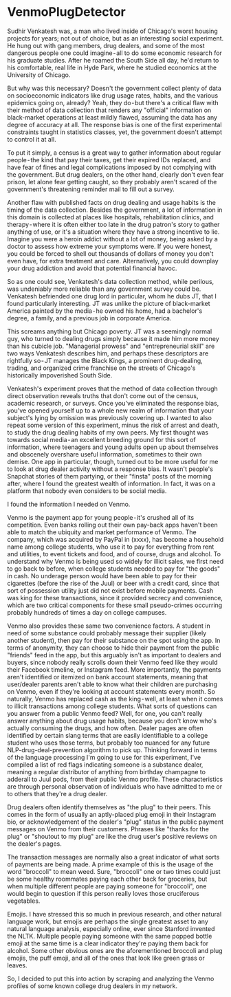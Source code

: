 # VenmoPlugDetector
Sudhir Venkatesh was, a man who lived inside of Chicago's worst housing projects for years; not out of choice, but as an interesting social experiment. He hung out with gang members, drug dealers, and some of the most dangerous people one could imagine - all to do some economic research for his graduate studies. After he roamed the South Side all day, he'd return to his comfortable, real life in Hyde Park, where he studied economics at the University of Chicago.

But why was this necessary? Doesn't the government collect plenty of data on socioeconomic indicators like drug usage rates, habits, and the various epidemics going on, already? Yeah, they do - but there's a critical flaw with their method of data collection that renders any "official" information on black-market operations at least mildly flawed, assuming the data has any degree of accuracy at all. The response bias is one of the first experimental constraints taught in statistics classes, yet, the government doesn't attempt to control it at all.

To put it simply, a census is a great way to gather information about regular people - the kind that pay their taxes, get their expired IDs replaced, and have fear of fines and legal complications imposed by not complying with the government. But drug dealers, on the other hand, clearly don't even fear prison, let alone fear getting caught, so they probably aren't scared of the government's threatening reminder mail to fill out a survey.

Another flaw with published facts on drug dealing and usage habits is the timing of the data collection. Besides the government, a lot of information in this domain is collected at places like hospitals, rehabilitation clinics, and therapy - where it is often either too late in the drug patron's story to gather anything of use, or it's a situation where they have a strong incentive to lie. Imagine you were a heroin addict without a lot of money, being asked by a doctor to assess how extreme your symptoms were. If you were honest, you could be forced to shell out thousands of dollars of money you don't even have, for extra treatment and care. Alternatively, you could downplay your drug addiction and avoid that potential financial havoc.

So as one could see, Venkatesh's data collection method, while perilous, was undeniably more reliable than any government survey could be. Venkatesh befriended one drug lord in particular, whom he dubs JT, that I found particularly interesting. JT was unlike the picture of black-market America painted by the media - he owned his home, had a bachelor's degree, a family, and a previous job in corporate America. 

This screams anything but Chicago poverty. JT was a seemingly normal guy, who turned to dealing drugs simply because it made him more money than his cubicle job. "Managerial prowess" and "entrepreneurial skill" are two ways Venkatesh describes him, and perhaps these descriptors are rightfully so - JT manages the Black Kings, a prominent drug-dealing, trading, and organized crime franchise on the streets of Chicago's historically impoverished South Side.

Venkatesh's experiment proves that the method of data collection through direct observation reveals truths that don't come out of the census, academic research, or surveys. Once you've eliminated the response bias, you've opened yourself up to a whole new realm of information that your subject's lying by omission was previously covering up. I wanted to also repeat some version of this experiment, minus the risk of arrest and death, to study the drug dealing habits of my own peers. My first thought was towards social media - an excellent breeding ground for this sort of information, where teenagers and young adults open up about themselves and obscenely overshare useful information, sometimes to their own demise. One app in particular, though, turned out to be more useful for me to look at drug dealer activity without a response bias. It wasn't people's Snapchat stories of them partying, or their "finsta" posts of the morning after, where I found the greatest wealth of information. In fact, it was on a platform that nobody even considers to be social media.

I found the information I needed on Venmo.

Venmo is the payment app for young people - it's crushed all of its competition. Even banks rolling out their own pay-back apps haven't been able to match the ubiquity and market performance of Venmo. The company, which was acquired by PayPal in (xxxx), has become a household name among college students, who use it to pay for everything from rent and utilities, to event tickets and food, and of course, drugs and alcohol. To understand why Venmo is being used so widely for illicit sales, we first need to go back to before, when college students needed to pay for "the goods" in cash. No underage person would have been able to pay for their cigarettes (before the rise of the Juul) or beer with a credit card, since that sort of possession utility just did not exist before mobile payments. Cash was king for these transactions, since it provided secrecy and convenience, which are two critical components for these small pseudo-crimes occurring probably hundreds of times a day on college campuses.

Venmo also provides these same two convenience factors. A student in need of some substance could probably message their supplier (likely another student), then pay for their substance on the spot using the app. In terms of anonymity, they can choose to hide their payment from the public "friends" feed in the app, but this arguably isn't as important to dealers and buyers, since nobody really scrolls down their Venmo feed like they would their Facebook timeline, or Instagram feed. More importantly, the payments aren't identified or itemized on bank account statements, meaning that user/dealer parents aren't able to know what their children are purchasing on Venmo, even if they're looking at account statements every month. So naturally, Venmo has replaced cash as the king - well, at least when it comes to illicit transactions among college students.
What sorts of questions can you answer from a public Venmo feed? Well, for one, you can't really answer anything about drug usage habits, because you don't know who's actually consuming the drugs, and how often. Dealer pages are often identified by certain slang terms that are easily identifiable to a college student who uses those terms, but probably too nuanced for any future NLP-drug-deal-prevention algorithm to pick up. Thinking forward in terms of the language processing I'm going to use for this experiment, I've compiled a list of red flags indicating someone is a substance dealer, meaning a regular distributor of anything from birthday champagne to adderall to Juul pods, from their public Venmo profile. These characteristics are through personal observation of individuals who have admitted to me or to others that they're a drug dealer.

Drug dealers often identify themselves as "the plug" to their peers. This comes in the form of usually an aptly-placed plug emoji in their Instagram bio, or acknowledgement of the dealer's "plug" status in the public payment messages on Venmo from their customers. Phrases like "thanks for the plug" or "shoutout to my plug" are like the drug user's positive reviews on the dealer's pages.

The transaction messages are normally also a great indicator of what sorts of payments are being made. A prime example of this is the usage of the word "broccoli" to mean weed. Sure, "broccoli" one or two times could just be some healthy roommates paying each other back for groceries, but when multiple different people are paying someone for "broccoli", one would begin to question if this person really loves those cruciferous vegetables.

Emojis. I have stressed this so much in previous research, and other natural language work, but emojis are perhaps the single greatest asset to any natural language analysis, especially online, ever since Stanford invented the NLTK. Multiple people paying someone with the same popped bottle emoji at the same time is a clear indicator they're paying them back for alcohol. Some other obvious ones are the aforementioned broccoli and plug emojis, the puff emoji, and all of the ones that look like green grass or leaves.

So, I decided to put this into action by scraping and analyzing the Venmo profiles of some known college drug dealers in my network.
